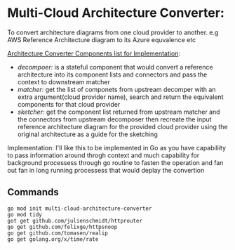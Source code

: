 # Multi-Cloud Architecture Converter: 

To convert architecture diagrams from one cloud provider to another. e.g AWS Reference Architecture diagram to its Azure equvalence etc

[Architecture Converter Components list for Implementation](https://drive.google.com/file/d/1h3RtRcJFahOQA3ERr9A1suhDTpturFXo/view?usp=sharing):
- *decompoer:* is a stateful component that would convert a reference architecture into its component lists and connectors and pass the context to downstream matcher
- *matcher:* get the list of componets from upstream decomper with an extra argument(cloud provider name), search and return the equivalent components for that cloud provider
- *sketcher:* get the component list returned from upstream matcher and the connectors from upstream decomposer then recreate the input reference architecture diagram for the provided cloud provider using the original architecture as a guide for the sketching

Implementation: I'll like this to be implemented in Go as you have capabiliity to pass information around throgh context and much capability for background processess through go routine to fasten the operation and fan out fan in long running processess that would deplay the convertion

## Commands

```
go mod init multi-cloud-architecture-converter
go mod tidy
got get github.com/julienschmidt/httprouter
go get github.com/felixge/httpsnoop
go get github.com/tomasen/realip
go get golang.org/x/time/rate
```